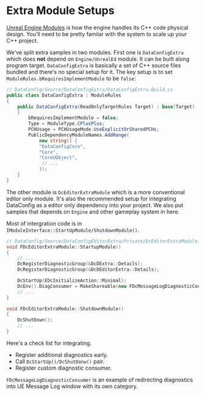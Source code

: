 # Extra Module Setups

[Unreal Engine Modules][1] is how the engine handles its C++ code physical design. You'll need to be pretty familar with the system to scale up your C++ project.

We've split extra samples in two modules. First one is `DataConfigExtra` which does **not** depend on `Engine/UnrealEd` module. It can be built along program target. `DataConfigExtra` is basically a set of C++ source files bundled and there's no special setup for it. The key setup is to set `ModuleRules.bRequiresImplementModule` to be `false`:

```c#
// DataConfig/Source/DataConfigExtra/DataConfigExtra.Build.cs
public class DataConfigExtra : ModuleRules
{
	public DataConfigExtra(ReadOnlyTargetRules Target) : base(Target)
	{
	    bRequiresImplementModule = false;
	    Type = ModuleType.CPlusPlus;
		PCHUsage = PCHUsageMode.UseExplicitOrSharedPCHs;
		PublicDependencyModuleNames.AddRange(
			new string[] {
			"DataConfigCore",
			"Core",
			"CoreUObject",
             // ...
			});
	}
}
```

The other module is `DcEditorExtraModule` which is a more conventional editor only module. It's also the recommended setup for integrating DataConfig as a editor only dependency into your project. We also put samples that depends on `Engine` and other gameplay system in here.

Most of intergration code is in `IModuleInterface::StartUpModule/ShutdownModule()`. 

```c++
// DataConfig/Source/DataConfigEditorExtra/Private/DcEditorExtraModule.cpp
void FDcEditorExtraModule::StartupModule()
{
    // ...
	DcRegisterDiagnosticGroup(&DcDExtra::Details);
	DcRegisterDiagnosticGroup(&DcDEditorExtra::Details);

	DcStartUp(EDcInitializeAction::Minimal);
	DcEnv().DiagConsumer = MakeShareable(new FDcMessageLogDiagnosticConsumer());
	// ...
}

void FDcEditorExtraModule::ShutdownModule()
{
	DcShutDown();
    // ...
}

```

Here's a check list for integrating.

- Register additional diagnostics early. 
- Call `DcStartUp()/DcShutDonw()` pair.
- Register custom diagnostic consumer.

`FDcMessageLogDiagnosticConsumer` is an example of redirecting diagnostics into UE Message Log window with its own category.

[1]: https://docs.unrealengine.com/4.27/en-US/ProgrammingAndScripting/ProgrammingWithCPP/Modules/ "								Unreal Engine Modules 						"